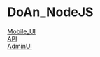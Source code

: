 # DoAn_NodeJS
<a href="https://github.com/phat240301/SmartCanteen">Mobile_UI<a/>
<br/>
<a href="https://github.com/nhutquang111101/API_Canteen_App">API<a/>
<br/>
<a href="https://github.com/phmhco28/smartcanteen-admin-ui/">AdminUI<a/>

